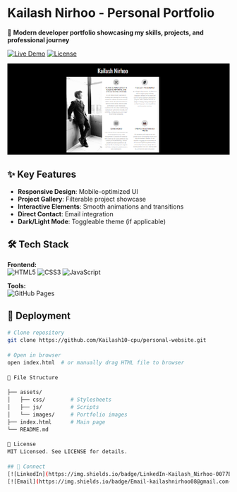 # Kailash Nirhoo - Personal Portfolio

🚀 **Modern developer portfolio showcasing my skills, projects, and professional journey**  

[![Live Demo](https://img.shields.io/badge/LIVE_DEMO-Visit_My_Portfolio-2ea44f?style=for-the-badge&logo=vercel)](https://kailash10-cpu.github.io/personal-website/)
[![License](https://img.shields.io/badge/License-MIT-blue.svg?style=for-the-badge)](LICENSE)

![Portfolio Screenshot](Screenshot%202025-07-10%20115545.png)

## ✨ Key Features
- **Responsive Design**: Mobile-optimized UI
- **Project Gallery**: Filterable project showcase
- **Interactive Elements**: Smooth animations and transitions
- **Direct Contact**: Email integration
- **Dark/Light Mode**: Toggleable theme (if applicable)

## 🛠️ Tech Stack
**Frontend:**  
![HTML5](https://img.shields.io/badge/HTML5-E34F26?logo=html5&logoColor=white)
![CSS3](https://img.shields.io/badge/CSS3-1572B6?logo=css3&logoColor=white)
![JavaScript](https://img.shields.io/badge/JavaScript-F7DF1E?logo=javascript&logoColor=black)

**Tools:**  
![GitHub Pages](https://img.shields.io/badge/GitHub_Pages-222222?logo=github-pages)

## 🚀 Deployment
```bash
# Clone repository
git clone https://github.com/Kailash10-cpu/personal-website.git

# Open in browser
open index.html  # or manually drag HTML file to browser

📂 File Structure

├── assets/
│   ├── css/        # Stylesheets
│   ├── js/         # Scripts
│   └── images/     # Portfolio images
├── index.html      # Main page
└── README.md

📜 License
MIT Licensed. See LICENSE for details.

## 🔗 Connect
[![LinkedIn](https://img.shields.io/badge/LinkedIn-Kailash_Nirhoo-0077B5?logo=linkedin)](https://www.linkedin.com/in/kailash-nirhoo-19297b217)
[![Email](https://img.shields.io/badge/Email-kailashnirhoo08@gmail.com-D14836?logo=gmail)](mailto:kailashnirhoo08@gmail.com)


